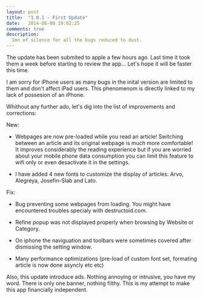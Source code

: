 ```yaml
---
layout: post
title:  "1.0.1 - First Update"
date:   2014-06-08 19:02:25
comments: true
description:
  1mn of silence for all the bugs reduced to dust.
---
```


The update has been submited to apple a few hours ago. Last time it took them a week before starting to review the app... Let's hope it will be faster this time. 

I am sorry for iPhone users as many bugs in the inital version are limited to them and don't affect iPad users. This phenomenom is directly linked to my lack of possesion of an iPhone.   

Whithout any further ado, let's dig into the list of improvements and corrections:

New:

- Webpages are now pre-loaded while you read an article! Switching between an article and its original webpage is much more comfortable! It improves considerably the reading experience but if you are worried about your mobile phone data consumption you can limit this feature to wifi only or even desactivate it in the settings. 

- I have added 4 new fonts to customize the display of articles: Arvo, Alegreya, Josefin-Slab and Lato. 

Fix:

- Bug preventing some webpages from loading. You might have encountered troubles specialy with destructoid.com. 

- Refine popup was not displayed properly when browsing by Website or Category. 

- On iphone the naviguation and toolbars were sometimes covered after dismissing the setting window.

- Many performance optimizations (pre-load of custom font set, formating article is now done asyncly etc etc)

Also, this update introduce ads. Nothing annoying or intrusive, you have my word. There is only one banner, nothing filthy. This is my attempt to make this app financially independent. 
